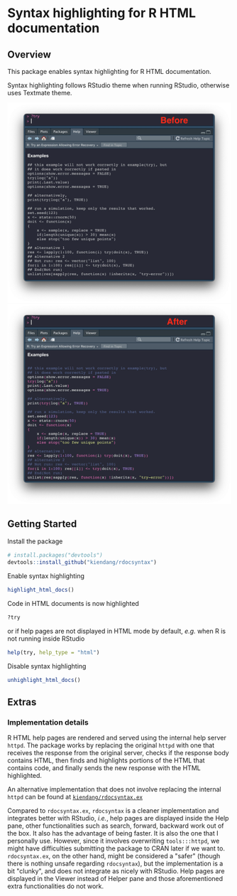# Syntax highlighting for R HTML documentation


Overview
--------

This package enables syntax highlighting for R HTML documentation.

Syntax highlighting follows RStudio theme when running RStudio, otherwise uses Textmate theme.

<img src="screenshots/before.png" alt="before" width=650px/><img src="screenshots/after.png" alt="after" width=650px/>


Getting Started
---------------

Install the package

```r
# install.packages("devtools")
devtools::install_github("kiendang/rdocsyntax")
```

Enable syntax highlighting

```r
highlight_html_docs()
```

Code in HTML documents is now highlighted

```r
?try
```

or if help pages are not displayed in HTML mode by default, *e.g.* when R is not running inside RStudio

```r
help(try, help_type = "html")
```

Disable syntax highlighting

```r
unhighlight_html_docs()
```


Extras
------

### Implementation details

R HTML help pages are rendered and served using the internal help server `httpd`. The package works by replacing the original `httpd` with one that receives the response from the original server, checks if the response body contains HTML, then finds and highlights portions of the HTML that contains code, and finally sends the new response with the HTML highlighted.

An alternative implementation that does not involve replacing the internal `httpd` can be found at [`kiendang/rdocsyntax.ex`](https://github.com/kiendang/rdocsyntax.ex)

Compared to `rdocsyntax.ex`, `rdocsyntax` is a cleaner implementation and integrates better with RStudio, *i.e.*, help pages are displayed inside the Help pane, other functionalities such as search, forward, backward work out of the box. It also has the advantage of being faster. It is also the one that I personally use. However, since it involves overwriting `tools:::httpd`, we might have difficulties submitting the package to CRAN later if we want to. `rdocsyntax.ex`, on the other hand, might be considered a "safer" (though there is nothing unsafe regarding `rdocsyntax`), but the implementation is a bit "clunky", and does not integrate as nicely with RStudio. Help pages are displayed in the Viewer instead of Helper pane and those aforementioned extra functionalities do not work.
